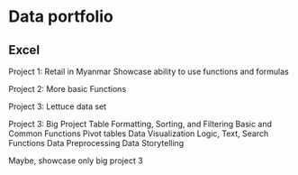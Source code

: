 # Data portfolio

## Excel

Project 1: Retail in Myanmar
Showcase ability to use functions and formulas

Project 2: More basic Functions

Project 3: Lettuce data set

Project 3: Big Project
Table Formatting, Sorting, and Filtering
Basic and Common Functions
Pivot tables
Data Visualization
Logic, Text, Search Functions
Data Preprocessing
Data Storytelling

Maybe, showcase only big project 3
